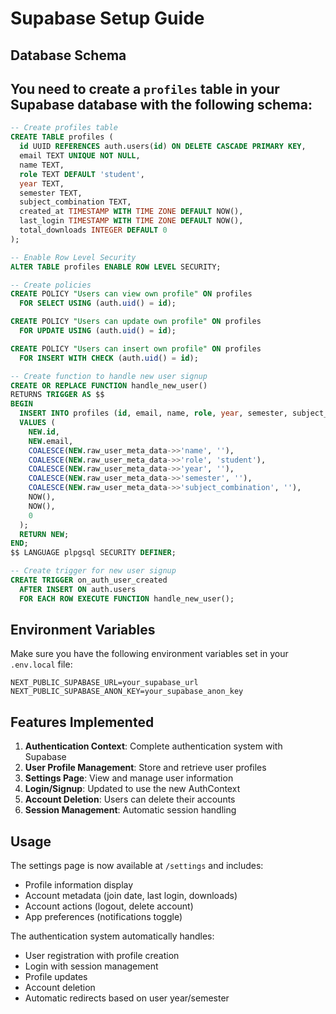 # Supabase Setup Guide

## Database Schema

You need to create a `profiles` table in your Supabase database with the following schema:
--------
```sql
-- Create profiles table
CREATE TABLE profiles (
  id UUID REFERENCES auth.users(id) ON DELETE CASCADE PRIMARY KEY,
  email TEXT UNIQUE NOT NULL,
  name TEXT,
  role TEXT DEFAULT 'student',
  year TEXT,
  semester TEXT,
  subject_combination TEXT,
  created_at TIMESTAMP WITH TIME ZONE DEFAULT NOW(),
  last_login TIMESTAMP WITH TIME ZONE DEFAULT NOW(),
  total_downloads INTEGER DEFAULT 0
);

-- Enable Row Level Security
ALTER TABLE profiles ENABLE ROW LEVEL SECURITY;

-- Create policies
CREATE POLICY "Users can view own profile" ON profiles
  FOR SELECT USING (auth.uid() = id);

CREATE POLICY "Users can update own profile" ON profiles
  FOR UPDATE USING (auth.uid() = id);

CREATE POLICY "Users can insert own profile" ON profiles
  FOR INSERT WITH CHECK (auth.uid() = id);

-- Create function to handle new user signup
CREATE OR REPLACE FUNCTION handle_new_user()
RETURNS TRIGGER AS $$
BEGIN
  INSERT INTO profiles (id, email, name, role, year, semester, subject_combination, created_at, last_login, total_downloads)
  VALUES (
    NEW.id,
    NEW.email,
    COALESCE(NEW.raw_user_meta_data->>'name', ''),
    COALESCE(NEW.raw_user_meta_data->>'role', 'student'),
    COALESCE(NEW.raw_user_meta_data->>'year', ''),
    COALESCE(NEW.raw_user_meta_data->>'semester', ''),
    COALESCE(NEW.raw_user_meta_data->>'subject_combination', ''),
    NOW(),
    NOW(),
    0
  );
  RETURN NEW;
END;
$$ LANGUAGE plpgsql SECURITY DEFINER;

-- Create trigger for new user signup
CREATE TRIGGER on_auth_user_created
  AFTER INSERT ON auth.users
  FOR EACH ROW EXECUTE FUNCTION handle_new_user();
```

## Environment Variables

Make sure you have the following environment variables set in your `.env.local` file:

```
NEXT_PUBLIC_SUPABASE_URL=your_supabase_url
NEXT_PUBLIC_SUPABASE_ANON_KEY=your_supabase_anon_key
```

## Features Implemented

1. **Authentication Context**: Complete authentication system with Supabase
2. **User Profile Management**: Store and retrieve user profiles
3. **Settings Page**: View and manage user information
4. **Login/Signup**: Updated to use the new AuthContext
5. **Account Deletion**: Users can delete their accounts
6. **Session Management**: Automatic session handling

## Usage

The settings page is now available at `/settings` and includes:

- Profile information display
- Account metadata (join date, last login, downloads)
- Account actions (logout, delete account)
- App preferences (notifications toggle)

The authentication system automatically handles:
- User registration with profile creation
- Login with session management
- Profile updates
- Account deletion
- Automatic redirects based on user year/semester 
